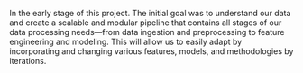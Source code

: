 In the early stage of this project. The initial goal was to understand our data and create a scalable and modular pipeline that contains all stages of our data processing needs—from data ingestion and preprocessing to feature engineering and modeling. This will allow us to easily adapt by incorporating and changing various features, models, and methodologies by iterations. 
